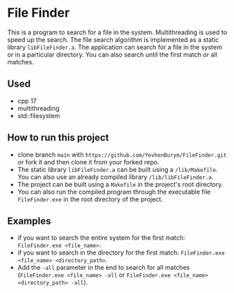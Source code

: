 # File Finder
This is a program to search for a file in the system. Multithreading is used to speed up the search.
The file search algorithm is implemented as a static library `libFileFinder.a`. The application can search for a file in the system or in a particular directory.
You can also search until the first match or all matches.
## Used
- cpp 17
- multithreading
- std::filesystem

## How to run this project
 - clone branch `main` with `https://github.com/YevhenBurym/FileFinder.git` or fork it and then clone it from your forked repo.
 - The static library `libFileFinder.a` can be built using a `/lib/Makefile`. You can also use an already compiled library `/lib/libFileFinder.a`.
 - The project can be built using a `Makefile` in the project's root directory.
 - You can also run the compiled program through the executable file `FileFinder.exe` in the root directory of the project.
## Examples
 - if you want to search the entire system for the first match: `FileFinder.exe <file_name>`.  
 - if you want to search in the directory for the first match: `FileFinder.exe <file_name> <directory_path>`.
 - Add the `-all` parameter in the end to search for all matches (`FileFinder.exe <file_name> -all` or `FileFinder.exe <file_name> <directory_path> -all`).